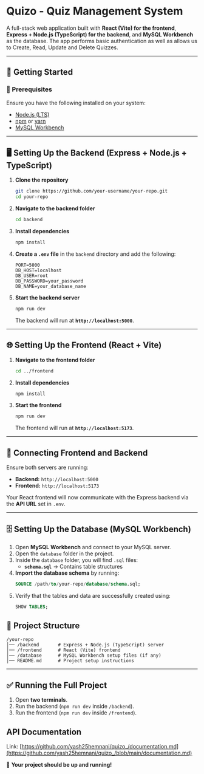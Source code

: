 # **Quizo - Quiz Management System**  

A full-stack web application built with **React (Vite) for the frontend**, **Express + Node.js (TypeScript) for the backend**, and **MySQL Workbench** as the database. The app performs basic authentication as well as allows us to Create, Read, Update and Delete Quizzes.

---

## **🚀 Getting Started**  

### **📌 Prerequisites**  
Ensure you have the following installed on your system:  

- [Node.js (LTS)](https://nodejs.org/)  
- [npm](https://www.npmjs.com/) or [yarn](https://yarnpkg.com/)  
- [MySQL Workbench](https://www.mysql.com/products/workbench/)  

---

## **🖥️ Setting Up the Backend (Express + Node.js + TypeScript)**  

1. **Clone the repository**  
   ```bash
   git clone https://github.com/your-username/your-repo.git
   cd your-repo
   ```

2. **Navigate to the backend folder**  
   ```bash
   cd backend
   ```

3. **Install dependencies**  
   ```bash
   npm install
   ```

4. **Create a `.env` file** in the `backend` directory and add the following:  
   ```env
   PORT=5000
   DB_HOST=localhost
   DB_USER=root
   DB_PASSWORD=your_password
   DB_NAME=your_database_name
   ```

5. **Start the backend server**  
   ```bash
   npm run dev
   ```
   The backend will run at **`http://localhost:5000`**.

---

## **🌐 Setting Up the Frontend (React + Vite)**  

1. **Navigate to the frontend folder**  
   ```bash
   cd ../frontend
   ```

2. **Install dependencies**  
   ```bash
   npm install
   ```

3. **Start the frontend**  
   ```bash
   npm run dev
   ```
   The frontend will run at **`http://localhost:5173`**.

---

## **🔌 Connecting Frontend and Backend**  
Ensure both servers are running:  
- **Backend:** `http://localhost:5000`  
- **Frontend:** `http://localhost:5173`  

Your React frontend will now communicate with the Express backend via the **API URL** set in `.env`.

---

## **🗄️ Setting Up the Database (MySQL Workbench)**  

1. Open **MySQL Workbench** and connect to your MySQL server.  
2. Open the `database` folder in the project.  
3. Inside the `database` folder, you will find `.sql` files:  
   - **`schema.sql`** → Contains table structures   
4. **Import the database schema** by running:  
   ```sql
   SOURCE /path/to/your-repo/database/schema.sql;
   ```
5. Verify that the tables and data are successfully created using:  
   ```sql
   SHOW TABLES;
   ```

## **📂 Project Structure**  
```
/your-repo
│── /backend       # Express + Node.js (TypeScript) server
│── /frontend      # React (Vite) frontend
│── /database      # MySQL Workbench setup files (if any)
│── README.md      # Project setup instructions
```

---

## **✅ Running the Full Project**  
1. Open **two terminals**.  
2. Run the backend (`npm run dev` inside `/backend`).  
3. Run the frontend (`npm run dev` inside `/frontend`).  

## **API Documentation**
Link: [https://github.com/yash25hemnani/quizo_/documentation.md](https://github.com/yash25hemnani/quizo_/blob/main/documentation.md)

🚀 **Your project should be up and running!**
